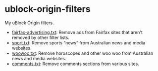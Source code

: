 # ublock-origin-filters
My uBlock Origin filters.

* [fairfax-advertising.txt](https://raw.githubusercontent.com/danielnixon/ublock-origin-filters/master/fairfax-advertising.txt): Remove ads from Fairfax sites that aren't removed by other filter lists.
* [sport.txt](https://raw.githubusercontent.com/danielnixon/ublock-origin-filters/master/sport.txt): Remove sports “news” from Australian news and media websites.
* [woowoo.txt](https://raw.githubusercontent.com/danielnixon/ublock-origin-filters/master/woowoo.txt): Remove horoscopes and other woo woo from Australian news and media websites.
* [comments.txt](https://raw.githubusercontent.com/danielnixon/ublock-origin-filters/master/comments.txt): Remove comments sections from various sites.